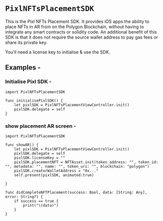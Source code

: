 # ``PixlNFTsPlacementSDK``

This is the Pixl NFTs Placement SDK. It provides iOS apps the ability to place NFTs in AR from on the Polygon Blockchain, without having to integrate any smart contracts or solidity code.
An additional benefit of this SDK is that it does not require the source wallet address to pay gas fees or share its private key.

You'll need a license key to initialise & use the SDK.

## Examples -

### Initialise Pixl SDK -
```
import PixlNFTsPlacementSDK

func initialisePixlSDK() {
    let pixlSDK = PixlNFTsPlacementViewController.init()
    pixlSDK.delegate = self
}
```

### show placement AR screen -
```
import PixlNFTsPlacementSDK

func showAR() {
    let pixlSDK = PixlNFTsPlacementViewController.init()
    pixlSDK.delegate = self
    pixlSDK.licenseKey = ""
    pixlSDK.placementNFT = NFTAsset.init(token_address: "", token_id: "", metadata: "", name: "", token_uri: "", blockchain: "polygon")
    pixlSDK.creatorWalletAddress = "0x..."
    self.present(pixlSDK, animated:true)

}

func didCompleteNFTPlacement(success: Bool, data: [String: Any], error: String?) {
    if success == true {
        print("\(data)")
    }
}
```
